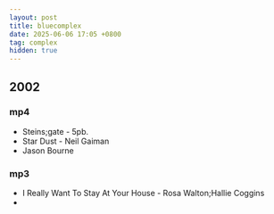 ```yaml
---
layout: post
title: bluecomplex
date: 2025-06-06 17:05 +0800
tag: complex
hidden: true
---
```


## 2002

### mp4

- Steins;gate - 5pb.
- Star Dust - Neil Gaiman
- Jason Bourne 

### mp3

- I Really Want To Stay At Your House - Rosa Walton;Hallie Coggins
- 